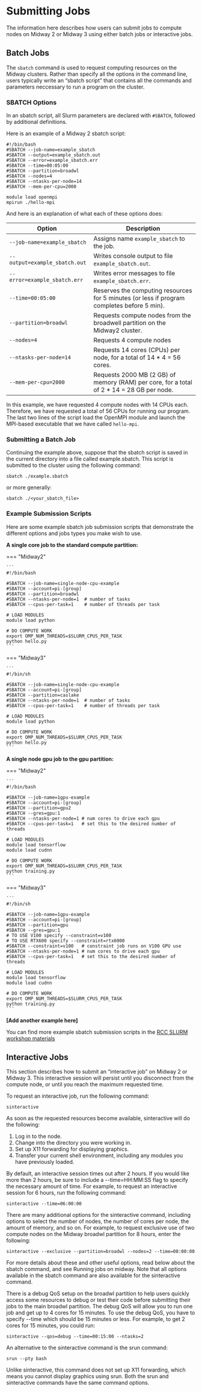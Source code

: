 # Submitting Jobs
The information here describes how users can submit jobs to compute nodes on Midway 2 or Midway 3 using either batch jobs or interactive jobs.

## Batch Jobs

The `sbatch` command is used to request computing resources on the Midway clusters. Rather than specify all the options in the command line, users typically write an “sbatch script” that contains all the commands and parameters neccessary to run a program on the cluster.

### SBATCH Options

In an sbatch script, all Slurm parameters are declared with `#SBATCH`, followed by additional definitions.

Here is an example of a Midway 2 sbatch script:

```
#!/bin/bash
#SBATCH --job-name=example_sbatch
#SBATCH --output=example_sbatch.out
#SBATCH --error=example_sbatch.err
#SBATCH --time=00:05:00
#SBATCH --partition=broadwl
#SBATCH --nodes=4
#SBATCH --ntasks-per-node=14
#SBATCH --mem-per-cpu=2000

module load openmpi
mpirun ./hello-mpi
```

And here is an explanation of what each of these options does:


|  <div style="width:200px">Option</div>      | Description |
| ----------- | ----------- |
| `--job-name=example_sbatch`      | Assigns name `example_sbatch` to the job.       |
| `--output=example_sbatch.out`   | Writes console output to file `example_sbatch.out`.        |
| `--error=example_sbatch.err`   | Writes error messages to file `example_sbatch.err`.        |
| `--time=00:05:00`   | Reserves the computing resources for 5 minutes (or less if program completes before 5 min).  | 
| `--partition=broadwl`   | Requests compute nodes from the broadwell partition on the Midway2 cluster. |
| `--nodes=4`   | Requests 4 compute nodes |
| `--ntasks-per-node=14`   | Requests 14 cores (CPUs) per node, for a total of 14 * 4 = 56 cores. |
| `--mem-per-cpu=2000`   | Requests 2000 MB (2 GB) of memory (RAM) per core, for a total of 2 * 14 = 28 GB per node. |


In this example, we have requested 4 compute nodes with 14 CPUs each. Therefore, we have requested a total of 56 CPUs for running our program. The last two lines of the script load the OpenMPI module and launch the MPI-based executable that we have called `hello-mpi`.

### Submitting a Batch Job

Continuing the example above, suppose that the sbatch script is saved in the current directory into a file called example.sbatch. This script is submitted to the cluster using the following command:
```
sbatch ./example.sbatch
```
or more generally:
```
sbatch ./<your_sbatch_file>
```

### Example Submission Scripts

Here are some example sbatch job submission scripts that demonstrate  the different options and jobs types you make wish to use.

**A single core job to the standard compute partition:**

=== "Midway2"

    ```
    #!/bin/bash
    
    #SBATCH --job-name=single-node-cpu-example
    #SBATCH --account=pi-[group]
    #SBATCH --partition=broadwl
    #SBATCH --ntasks-per-node=1  # number of tasks
    #SBATCH --cpus-per-task=1    # number of threads per task

    # LOAD MODULES
    module load python

    # DO COMPUTE WORK
    export OMP_NUM_THREADS=$SLURM_CPUS_PER_TASK
    python hello.py
    ```

=== "Midway3"

    ```
    #!/bin/sh

    #SBATCH --job-name=single-node-cpu-example
    #SBATCH --account=pi-[group]
    #SBATCH --partition=caslake
    #SBATCH --ntasks-per-node=1  # number of tasks
    #SBATCH --cpus-per-task=1    # number of threads per task

    # LOAD MODULES
    module load python

    # DO COMPUTE WORK
    export OMP_NUM_THREADS=$SLURM_CPUS_PER_TASK
    python hello.py
    ```

**A single node gpu job to the gpu partition:**

=== "Midway2"

    ```
    #!/bin/bash

    #SBATCH --job-name=1gpu-example
    #SBATCH --account=pi-[group]
    #SBATCH --partition=gpu2
    #SBATCH --gres=gpu:1
    #SBATCH --ntasks-per-node=1 # num cores to drive each gpu
    #SBATCH --cpus-per-task=1   # set this to the desired number of threads

    # LOAD MODULES
    module load tensorflow
    module load cudnn

    # DO COMPUTE WORK
    export OMP_NUM_THREADS=$SLURM_CPUS_PER_TASK
    python training.py
    ```

=== "Midway3"

    ```
    #!/bin/sh

    #SBATCH --job-name=1gpu-example
    #SBATCH --account=pi-[group]
    #SBATCH --partition=gpu
    #SBATCH --gres=gpu:1
    # TO USE V100 specify --constraint=v100
    # TO USE RTX600 specify --constraint=rtx6000
    #SBATCH --constraint=v100   # constraint job runs on V100 GPU use
    #SBATCH --ntasks-per-node=1 # num cores to drive each gpu
    #SBATCH --cpus-per-task=1   # set this to the desired number of threads

    # LOAD MODULES
    module load tensorflow
    module load cudnn

    # DO COMPUTE WORK
    export OMP_NUM_THREADS=$SLURM_CPUS_PER_TASK
    python training.py
    ```

**[Add another example here]**

You can find more example sbatch submission scripts in the [RCC SLURM workshop materials](https://github.com/rcc-uchicago/SLURM_WORKSHOP)

## Interactive Jobs
This section describes how to submit an “interactive job” on Midway 2 or Midway 3. This interactive session will persist until you disconnect from the compute node, or until you reach the maximum requested time.

To request an interactive job, run the following command:
```
sinteractive
```
As soon as the requested resources become available, sinteractive will do the following:
1. Log in to the node.
2. Change into the directory you were working in.
3. Set up X11 forwarding for displaying graphics.
4. Transfer your current shell environment, including any modules you have previously loaded.

By default, an interactive session times out after 2 hours. If you would like more than 2 hours, be sure to include a --time=HH:MM:SS flag to specify the necessary amount of time. For example, to request an interactive session for 6 hours, run the following command:

```
sinteractive --time=06:00:00
```

There are many additional options for the sinteractive command, including options to select the number of nodes, the number of cores per node, the amount of memory, and so on. For example, to request exclusive use of two compute nodes on the Midway broadwl partition for 8 hours, enter the following:
```
sinteractive --exclusive --partition=broadwl --nodes=2 --time=08:00:00
```
For more details about these and other useful options, read below about the sbatch command, and see Running jobs on midway. Note that all options available in the sbatch command are also available for the sinteractive command.

There is a debug QoS setup on the broadwl partition to help users quickly access some resources to debug or test their code before submitting their jobs to the main broadwl partition. The debug QoS will allow you to run one job and get up to 4 cores for 15 minutes. To use the debug QoS, you have to specify --time which should be 15 minutes or less. For example, to get 2 cores for 15 minutes, you could run:
```
sinteractive --qos=debug --time=00:15:00 --ntasks=2
```

An alternative to the sinteractive command is the srun command:
```
srun --pty bash
```
Unlike sinteractive, this command does not set up X11 forwarding, which means you cannot display graphics using srun. Both the srun and sinteractive commands have the same command options.